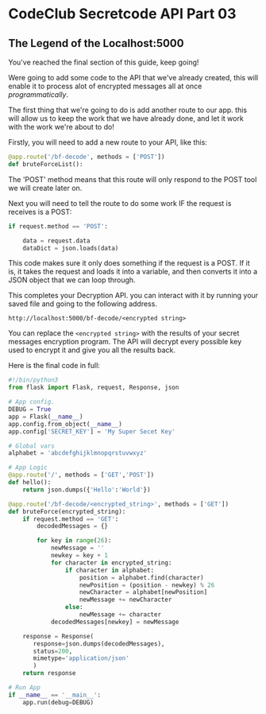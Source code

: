 # CodeClub Secretcode API Part 03
## The Legend of the Localhost:5000

You've reached the final section of this guide, keep going!

Were going to add some code to the API that we've already created, this will enable it to process alot of encrypted messages all at once _programmatically_.  

The first thing that we're going to do is add another route to our app.
this will allow us to keep the work that we have already done, and let it work with the work we're about to do!

Firstly, you will need to add a new route to your API, like this:
``` python
@app.route('/bf-decode', methods = ['POST'])
def bruteForceList():
```
The 'POST' method means that this route will only respond to the POST tool we will create later on.

Next you will need to tell the route to do some work IF the request is receives is a POST:

``` python
if request.method == 'POST':

    data = request.data
    dataDict = json.loads(data)
```

This code makes sure it only does something if the request is a POST. If it is, it takes the request and loads it into a variable, and then converts it into a JSON object that we can loop through.



This completes your Decryption API. you can interact with it by running your saved file and going to the following address.

```http://localhost:5000/bf-decode/<encrypted string>```

You can replace the ```<encrypted string>``` with the results of your secret messages encryption program. The API will decrypt every possible key used to encrypt it and give you all the results back.

Here is the final code in full:

```python
#!/bin/python3
from flask import Flask, request, Response, json

# App config.
DEBUG = True
app = Flask(__name__)
app.config.from_object(__name__)
app.config['SECRET_KEY'] = 'My Super Secet Key'

# Global vars
alphabet = 'abcdefghijklmnopqrstuvwxyz'

# App Logic
@app.route('/', methods = ['GET','POST'])
def hello():
    return json.dumps({'Hello':'World'})

@app.route('/bf-decode/<encrypted_string>', methods = ['GET'])
def bruteForce(encrypted_string):
    if request.method == 'GET':
        decodedMessages = {}

        for key in range(26):
            newMessage = ''
            newkey = key + 1
            for character in encrypted_string:
                if character in alphabet:
                    position = alphabet.find(character)
                    newPosition = (position - newkey) % 26
                    newCharacter = alphabet[newPosition]
                    newMessage += newCharacter
                else:
                    newMessage += character
            decodedMessages[newkey] = newMessage

    response = Response(
       response=json.dumps(decodedMessages),
       status=200,
       mimetype='application/json'
       )
    return response

# Run App
if __name__ == '__main__':
    app.run(debug=DEBUG)
```
